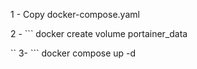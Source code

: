 1 - Copy docker-compose.yaml 

2 - ```
docker create volume portainer_data

``
3- ```
docker compose up -d
```